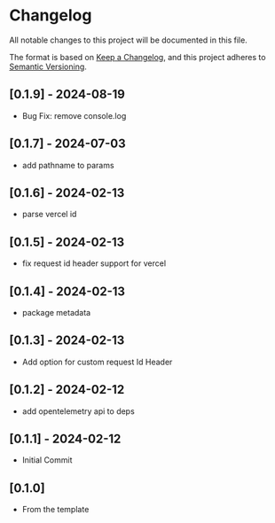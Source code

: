 # Changelog

All notable changes to this project will be documented in this file.

The format is based on [Keep a Changelog](https://keepachangelog.com/en/1.1.0/),
and this project adheres to [Semantic Versioning](https://semver.org/spec/v2.0.0.html).

## [0.1.9] - 2024-08-19

* Bug Fix: remove console.log

## [0.1.7] - 2024-07-03

* add pathname to params

## [0.1.6] - 2024-02-13 

* parse vercel id

## [0.1.5] - 2024-02-13 

* fix request id header support for vercel

## [0.1.4] - 2024-02-13 

* package metadata
  
## [0.1.3] - 2024-02-13 

* Add option for custom request Id Header
  
## [0.1.2] - 2024-02-12

* add opentelemetry api to deps
  
## [0.1.1] - 2024-02-12

* Initial Commit

## [0.1.0]

* From the template

